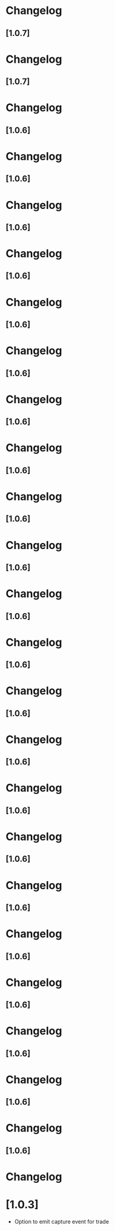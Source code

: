 # Changelog

## [1.0.7]

# Changelog

## [1.0.7]

# Changelog

## [1.0.6]

# Changelog

## [1.0.6]

# Changelog

## [1.0.6]

# Changelog

## [1.0.6]

# Changelog

## [1.0.6]

# Changelog

## [1.0.6]

# Changelog

## [1.0.6]

# Changelog

## [1.0.6]

# Changelog

## [1.0.6]

# Changelog

## [1.0.6]

# Changelog

## [1.0.6]

# Changelog

## [1.0.6]

# Changelog

## [1.0.6]

# Changelog

## [1.0.6]

# Changelog

## [1.0.6]

# Changelog

## [1.0.6]

# Changelog

## [1.0.6]

# Changelog

## [1.0.6]

# Changelog

## [1.0.6]

# Changelog

## [1.0.6]

# Changelog

## [1.0.6]

# Changelog

## [1.0.6]

# Changelog

# [1.0.3]

- Option to emit capture event for trade
